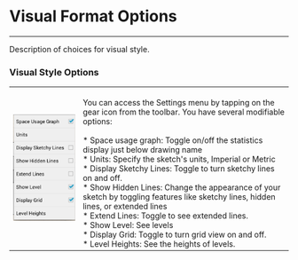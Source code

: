 # Visual Format Options

----

Description of choices for visual style.

### Visual Style Options

| | |
| ---- | ---- |
| ![](Images/GUID-24632A75-8D3B-48A7-8D72-3D2A4E8454FA-low.png)   |   <br>You can access the Settings menu by tapping on the gear icon from the toolbar. You have several modifiable options:<br><br>* Space usage graph: Toggle on/off the statistics display just below drawing name<br>* Units: Specify the sketch's units, Imperial or Metric<br>* Display Sketchy Lines: Toggle to turn sketchy lines on and off.<br>* Show Hidden Lines: Change the appearance of your sketch by toggling features like sketchy lines, hidden lines, or extended lines<br>* Extend Lines: Toggle to see extended lines.<br>* Show Level: See levels<br>* Display Grid: Toggle to turn grid view on and off.<br>* Level Heights: See the heights of levels.<br>  |

